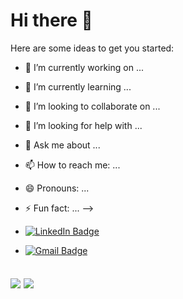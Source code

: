 # Hi there 👋

Here are some ideas to get you started:

- 🔭 I’m currently working on ...
- 🌱 I’m currently learning ...
- 👯 I’m looking to collaborate on ...
- 🤔 I’m looking for help with ...
- 💬 Ask me about ...
- 📫 How to reach me: ...
- 😄 Pronouns: ...
- ⚡ Fun fact: ...
-->

- [![LinkedIn Badge](https://img.shields.io/badge/-Tayrone%20Batista-blue?style=flat-square&logo=Linkedin&logoColor=white&link=https://www.linkedin.com/in/tayrone-batista-3b7239169/)](https://www.linkedin.com/in/tayrone-batista-3b7239169/)
- [![Gmail Badge](https://img.shields.io/badge/-tayrone.contatogmail.com-c14438?style=flat-square&logo=Gmail&logoColor=white&link=mailto:tayrone.contatogmail.com)](mailto:tayrone.contatogmail.com)


## <img align="center" src="https://github-readme-stats.vercel.app/api?username=CoderTayrone&count_private=true&show_icons=true&theme=radical" />  <img align="center" src="https://github-readme-stats.vercel.app/api/top-langs/?username=CoderTayrone&theme=tokyonight&layout=default" />

<!--
**CoderTayrone/CoderTayrone** is a ✨ _special_ ✨ repository because its `README.md` (this file) appears on your GitHub profile.


